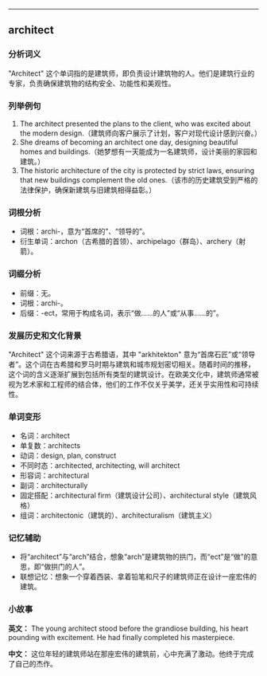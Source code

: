 
---------------
## architect
### 分析词义
"Architect" 这个单词指的是建筑师，即负责设计建筑物的人。他们是建筑行业的专家，负责确保建筑物的结构安全、功能性和美观性。

### 列举例句
1. The architect presented the plans to the client, who was excited about the modern design.（建筑师向客户展示了计划，客户对现代设计感到兴奋。）
2. She dreams of becoming an architect one day, designing beautiful homes and buildings.（她梦想有一天能成为一名建筑师，设计美丽的家园和建筑。）
3. The historic architecture of the city is protected by strict laws, ensuring that new buildings complement the old ones.（该市的历史建筑受到严格的法律保护，确保新建筑与旧建筑相得益彰。）

### 词根分析
- 词根：archi-，意为“首席的”、“领导的”。
- 衍生单词：archon（古希腊的首领）、archipelago（群岛）、archery（射箭）。

### 词缀分析
- 前缀：无。
- 词根：archi-。
- 后缀：-ect，常用于构成名词，表示“做……的人”或“从事……的”。

### 发展历史和文化背景
"Architect" 这个词来源于古希腊语，其中 "arkhitekton" 意为“首席石匠”或“领导者”。这个词在古希腊和罗马时期与建筑和城市规划密切相关。随着时间的推移，这个词的含义逐渐扩展到包括所有类型的建筑设计。在欧美文化中，建筑师通常被视为艺术家和工程师的结合体，他们的工作不仅关乎美学，还关乎实用性和可持续性。

### 单词变形
- 名词：architect
- 单复数：architects
- 动词：design, plan, construct
- 不同时态：architected, architecting, will architect
- 形容词：architectural
- 副词：architecturally
- 固定搭配：architectural firm（建筑设计公司）、architectural style（建筑风格）
- 组词：architectonic（建筑的）、architecturalism（建筑主义）

### 记忆辅助
- 将“architect”与“arch”结合，想象“arch”是建筑物的拱门，而“ect”是“做”的意思，即“做拱门的人”。
- 联想记忆：想象一个穿着西装、拿着铅笔和尺子的建筑师正在设计一座宏伟的建筑。

### 小故事
**英文：**
The young architect stood before the grandiose building, his heart pounding with excitement. He had finally completed his masterpiece.

**中文：**
这位年轻的建筑师站在那座宏伟的建筑前，心中充满了激动。他终于完成了自己的杰作。

